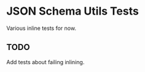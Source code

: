 # JSON Schema Utils Tests

Various inline tests for now.

## TODO

Add tests about failing inlining.
